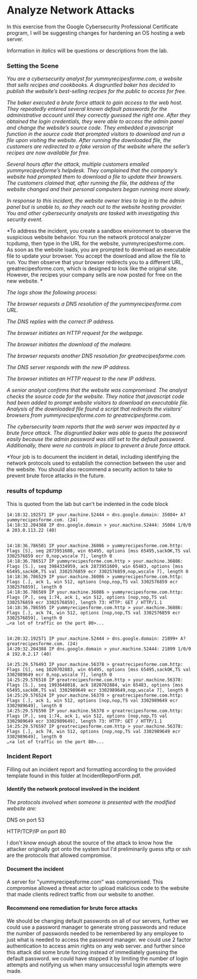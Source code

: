 # Analyze Network Attacks

In this exercise from the Google Cybersecurity Professional Certificate program, I will be suggesting changes for hardening an OS hosting a web server.

Information in *italics* will be questions or descriptions from the lab.

### Setting the Scene

*You are a cybersecurity analyst for yummyrecipesforme.com, a website that sells recipes and cookbooks. A disgruntled baker has decided to publish the website’s best-selling recipes for the public to access for free.*

*The baker executed a brute force attack to gain access to the web host. They repeatedly entered several known default passwords for the administrative account until they correctly guessed the right one. After they obtained the login credentials, they were able to access the admin panel and change the website’s source code. They embedded a javascript function in the source code that prompted visitors to download and run a file upon visiting the website. After running the downloaded file, the customers are redirected to a fake version of the website where the seller’s recipes are now available for free.*

*Several hours after the attack, multiple customers emailed yummyrecipesforme’s helpdesk. They complained that the company’s website had prompted them to download a file to update their browsers. The customers claimed that, after running the file, the address of the website changed and their personal computers began running more slowly.*

*In response to this incident, the website owner tries to log in to the admin panel but is unable to, so they reach out to the website hosting provider. You and other cybersecurity analysts are tasked with investigating this security event.*

*To address the incident, you create a sandbox environment to observe the suspicious website behavior. You run the network protocol analyzer tcpdump, then type in the URL for the website, yummyrecipesforme.com. As soon as the website loads, you are prompted to download an executable file to update your browser. You accept the download and allow the file to run. You then observe that your browser redirects you to a different URL, greatrecipesforme.com, which is designed to look like the original site. However, the recipes your company sells are now posted for free on the new website. *

*The logs show the following process:*

*The browser requests a DNS resolution of the yummyrecipesforme.com URL.*

*The DNS replies with the correct IP address.*

*The browser initiates an HTTP request for the webpage.*

*The browser initiates the download of the malware.*

*The browser requests another DNS resolution for greatrecipesforme.com.*

*The DNS server responds with the new IP address.*

*The browser initiates an HTTP request to the new IP address.*

*A senior analyst confirms that the website was compromised. The analyst checks the source code for the website. They notice that javascript code had been added to prompt website visitors to download an executable file. Analysis of the downloaded file found a script that redirects the visitors’ browsers from yummyrecipesforme.com to greatrecipesforme.com.*

*The cybersecurity team reports that the web server was impacted by a brute force attack. The disgruntled baker was able to guess the password easily because the admin password was still set to the default password. Additionally, there were no controls in place to prevent a brute force attack.*

*Your job is to document the incident in detail, including identifying the network protocols used to establish the connection between the user and the website.  You should also recommend a security action to take to prevent brute force attacks in the future.

### results of tcpdump
This is quoted from the lab but can't be indented in the code block

    14:18:32.192571 IP your.machine.52444 > dns.google.domain: 35084+ A? yummyrecipesforme.com. (24)
    14:18:32.204388 IP dns.google.domain > your.machine.52444: 35084 1/0/0 A 203.0.113.22 (40)


    14:18:36.786501 IP your.machine.36086 > yummyrecipesforme.com.http: Flags [S], seq 2873951608, win 65495, options [mss 65495,sackOK,TS val 3302576859 ecr 0,nop,wscale 7], length 0
    14:18:36.786517 IP yummyrecipesforme.com.http > your.machine.36086: Flags [S.], seq 3984334959, ack 2873951609, win 65483, options [mss 65495,sackOK,TS val 3302576859 ecr 3302576859,nop,wscale 7], length 0
    14:18:36.786529 IP your.machine.36086 > yummyrecipesforme.com.http: Flags [.], ack 1, win 512, options [nop,nop,TS val 3302576859 ecr 3302576859], length 0
    14:18:36.786589 IP your.machine.36086 > yummyrecipesforme.com.http: Flags [P.], seq 1:74, ack 1, win 512, options [nop,nop,TS val 3302576859 ecr 3302576859], length 73: HTTP: GET / HTTP/1.1
    14:18:36.786595 IP yummyrecipesforme.com.http > your.machine.36086: Flags [.], ack 74, win 512, options [nop,nop,TS val 3302576859 ecr 3302576859], length 0
    …<a lot of traffic on the port 80>... 


    14:20:32.192571 IP your.machine.52444 > dns.google.domain: 21899+ A? greatrecipesforme.com. (24)
    14:20:32.204388 IP dns.google.domain > your.machine.52444: 21899 1/0/0 A 192.0.2.17 (40)

    14:25:29.576493 IP your.machine.56378 > greatrecipesforme.com.http: Flags [S], seq 1020702883, win 65495, options [mss 65495,sackOK,TS val 3302989649 ecr 0,nop,wscale 7], length 0
    14:25:29.576510 IP greatrecipesforme.com.http > your.machine.56378: Flags [S.], seq 1993648018, ack 1020702884, win 65483, options [mss 65495,sackOK,TS val 3302989649 ecr 3302989649,nop,wscale 7], length 0
    14:25:29.576524 IP your.machine.56378 > greatrecipesforme.com.http: Flags [.], ack 1, win 512, options [nop,nop,TS val 3302989649 ecr 3302989649], length 0
    14:25:29.576590 IP your.machine.56378 > greatrecipesforme.com.http: Flags [P.], seq 1:74, ack 1, win 512, options [nop,nop,TS val 3302989649 ecr 3302989649], length 73: HTTP: GET / HTTP/1.1
    14:25:29.576597 IP greatrecipesforme.com.http > your.machine.56378: Flags [.], ack 74, win 512, options [nop,nop,TS val 3302989649 ecr 3302989649], length 0
    …<a lot of traffic on the port 80>...

### Incident Report

Filling out an incident report and formatting according to the provided template found in this folder at IncidentReportForm.pdf.

#### Identify the network protocol involved in the incident

*The protocols involved when someone is presented with the modified website are*:

DNS on port 53

HTTP/TCP/IP on port 80

I don't know enough about the source of the attack to know how the attacker originally got onto the system but I'd preliminarily guess sftp or ssh are the protocols that allowed compromise.

#### Document the incident

A server for "yummyrecipesforme.com" was compromised. This compromise allowed a threat actor to upload malicious code to the website that made clients redirect traffic from our website to another.

#### Recommend one remediation for brute force attacks

We should be changing default passwords on all of our servers, further we could use a password manager to generate strong passwords and reduce the number of passwords needed to be remembered by any employee to just what is needed to access the password manager. we could use 2 factor authentication to access amin rights on any web server. and further since this attack did some brute forcing instead of immediately guessing the default password. we could have stopped it by limiting the number of login attempts and notifying us when many unsuccessful login attempts were made.
